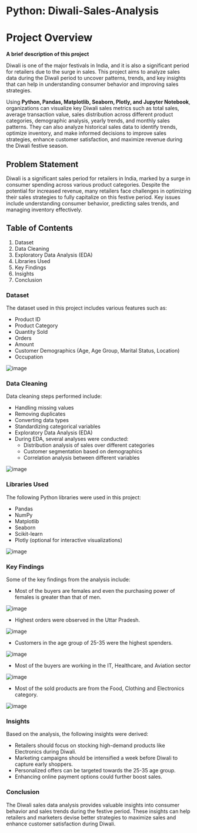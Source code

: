 # Python: Diwali-Sales-Analysis


# **Project Overview**

**A brief description of this project**

Diwali is one of the major festivals in India, and it is also a significant period for retailers due to the surge in sales. This project aims to analyze sales data during the Diwali period to uncover patterns, trends, and key insights that can help in understanding consumer behavior and improving sales strategies.

Using **Python, Pandas, Matplotlib, Seaborn, Plotly, and Jupyter Notebook**, organizations can visualize key Diwali sales metrics such as total sales, average transaction value, sales distribution across different product categories, demographic analysis, yearly trends, and monthly sales patterns. They can also analyze historical sales data to identify trends, optimize inventory, and make informed decisions to improve sales strategies, enhance customer satisfaction, and maximize revenue during the Diwali festive season.

## **Problem Statement**

Diwali is a significant sales period for retailers in India, marked by a surge in consumer spending across various product categories. Despite the potential for increased revenue, many retailers face challenges in optimizing their sales strategies to fully capitalize on this festive period. Key issues include understanding consumer behavior, predicting sales trends, and managing inventory effectively.

## **Table of Contents**
1. Dataset
2. Data Cleaning
3. Exploratory Data Analysis (EDA)
4. Libraries Used
5. Key Findings
6. Insights
6. Conclusion

### **Dataset**
The dataset used in this project includes various features such as:

- Product ID
- Product Category
- Quantity Sold
- Orders
- Amount
- Customer Demographics (Age, Age Group, Marital Status, Location)
- Occupation

![image](https://github.com/MithilKothari/Python--Diwali-Sales-Analysis/assets/156261969/7390c16f-1518-4402-9ebb-e00d2981202e)


### **Data Cleaning**
Data cleaning steps performed include:

- Handling missing values
- Removing duplicates
- Converting data types
- Standardizing categorical variables
- Exploratory Data Analysis (EDA)
- During EDA, several analyses were conducted:
    - Distribution analysis of sales over different categories
    - Customer segmentation based on demographics
    - Correlation analysis between different variables
 
![image](https://github.com/MithilKothari/Python--Diwali-Sales-Analysis/assets/156261969/d94780bf-aec1-44c6-8873-85e6fc3d010b)


### **Libraries Used**

The following Python libraries were used in this project:

- Pandas
- NumPy
- Matplotlib
- Seaborn
- Scikit-learn
- Plotly (optional for interactive visualizations)

![image](https://github.com/MithilKothari/Python--Diwali-Sales-Analysis/assets/156261969/aee33beb-61a5-40fe-8cd7-0dcd661230a1)

### **Key Findings** 

Some of the key findings from the analysis include:

* Most of the buyers are females and even the purchasing power of females is greater than that of men.

![image](https://github.com/MithilKothari/Python--Diwali-Sales-Analysis/assets/156261969/20ccc8a7-d8f7-475c-b3eb-eecd87fd7e87)

* Highest orders were observed in the Uttar Pradesh.

![image](https://github.com/MithilKothari/Python--Diwali-Sales-Analysis/assets/156261969/81313a34-4bcf-44a2-85c9-a468ca329a8f)

* Customers in the age group of 25-35 were the highest spenders.
  
![image](https://github.com/MithilKothari/Python--Diwali-Sales-Analysis/assets/156261969/f7f924c9-d623-4cd1-8db9-da0d61bcdbe9)

* Most of the buyers are working in the IT, Healthcare, and Aviation sector
  
![image](https://github.com/MithilKothari/Python--Diwali-Sales-Analysis/assets/156261969/87ff6e63-9eb9-4508-baef-9f5425f8d130)

* Most of the sold products are from the Food, Clothing and Electronics category.
  
![image](https://github.com/MithilKothari/Python--Diwali-Sales-Analysis/assets/156261969/46aa060f-0cbe-49c5-b87b-36229fb738de)

### **Insights**

Based on the analysis, the following insights were derived:

* Retailers should focus on stocking high-demand products like Electronics during Diwali.
* Marketing campaigns should be intensified a week before Diwali to capture early shoppers.
* Personalized offers can be targeted towards the 25-35 age group.
* Enhancing online payment options could further boost sales.

### **Conclusion**

The Diwali sales data analysis provides valuable insights into consumer behavior and sales trends during the festive period. These insights can help retailers and marketers devise better strategies to maximize sales and enhance customer satisfaction during Diwali.
